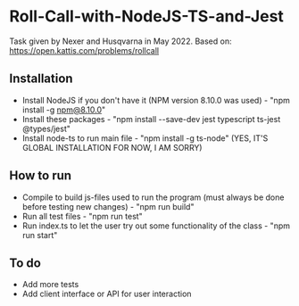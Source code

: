 # Roll-Call-with-NodeJS-TS-and-Jest
Task given by Nexer and Husqvarna in May 2022. Based on: https://open.kattis.com/problems/rollcall 

## Installation
* Install NodeJS if you don't have it (NPM version 8.10.0 was used) - "npm install -g npm@8.10.0"
* Install these packages - "npm install --save-dev jest typescript ts-jest @types/jest"
* Install node-ts to run main file - "npm install -g ts-node" (YES, IT'S GLOBAL INSTALLATION FOR NOW, I AM SORRY)

## How to run
* Compile to build js-files used to run the program (must always be done before testing new changes) - "npm run build"
* Run all test files - "npm run test"
* Run index.ts to let the user try out some functionality of the class - "npm run start"

## To do
* Add more tests
* Add client interface or API for user interaction
